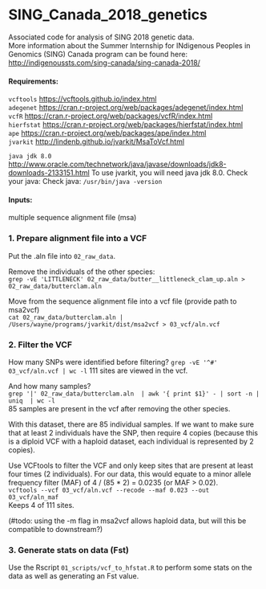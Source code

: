 # SING_Canada_2018_genetics
Associated code for analysis of SING 2018 genetic data.    
More information about the Summer Internship for INdigenous Peoples in Genomics (SING) Canada program can be found here: http://indigenoussts.com/sing-canada/sing-canada-2018/

#### Requirements:    
`vcftools`    https://vcftools.github.io/index.html    
`adegenet`    https://cran.r-project.org/web/packages/adegenet/index.html    
`vcfR`    https://cran.r-project.org/web/packages/vcfR/index.html    
`hierfstat`     https://cran.r-project.org/web/packages/hierfstat/index.html    
`ape`     https://cran.r-project.org/web/packages/ape/index.html    
`jvarkit`    http://lindenb.github.io/jvarkit/MsaToVcf.html    

`java jdk 8.0`    http://www.oracle.com/technetwork/java/javase/downloads/jdk8-downloads-2133151.html
To use jvarkit, you will need java jdk 8.0. Check your java: 
Check java:
`/usr/bin/java -version`     

#### Inputs:
multiple sequence alignment file (msa)    

### 1. Prepare alignment file into a VCF
Put the .aln file into `02_raw_data`.        

Remove the individuals of the other species:    
`grep -vE 'LITTLENECK' 02_raw_data/butter__littleneck_clam_up.aln > 02_raw_data/butterclam.aln`

Move from the sequence alignment file into a vcf file (provide path to msa2vcf)    
`cat 02_raw_data/butterclam.aln | /Users/wayne/programs/jvarkit/dist/msa2vcf > 03_vcf/aln.vcf`

### 2. Filter the VCF
How many SNPs were identified before filtering?
`grep -vE '^#' 03_vcf/aln.vcf | wc -l`
111 sites are viewed in the vcf.   

And how many samples?    
`grep '|' 02_raw_data/butterclam.aln  | awk '{ print $1}' - | sort -n | uniq  | wc -l`    
85 samples are present in the vcf after removing the other species.   

With this dataset, there are 85 individual samples. If we want to make sure that at least 2 individuals have the SNP, then require 4 copies (because this is a diploid VCF with a haploid dataset, each individual is represented by 2 copies).  

Use VCFtools to filter the VCF and only keep sites that are present at least four times (2 individuals). For our data, this would equate to a minor allele frequency filter (MAF) of 4 / (85 * 2) = 0.0235 (or MAF > 0.02).   
`vcftools --vcf 03_vcf/aln.vcf --recode --maf 0.023 --out 03_vcf/aln_maf`     
Keeps 4 of 111 sites.   

(#todo: using the -m flag in msa2vcf allows haploid data, but will this be compatible to downstream?)

### 3. Generate stats on data (Fst)
Use the Rscript `01_scripts/vcf_to_hfstat.R` to perform some stats on the data as well as generating an Fst value. 
